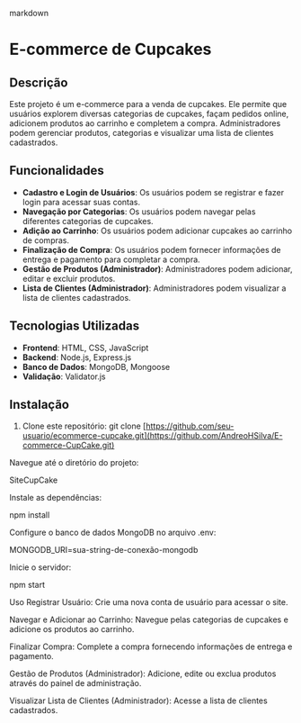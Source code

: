 markdown
# E-commerce de Cupcakes

## Descrição
Este projeto é um e-commerce para a venda de cupcakes. Ele permite que usuários explorem diversas categorias de cupcakes, façam pedidos online, adicionem produtos ao carrinho e completem a compra. Administradores podem gerenciar produtos, categorias e visualizar uma lista de clientes cadastrados.

## Funcionalidades
- **Cadastro e Login de Usuários**: Os usuários podem se registrar e fazer login para acessar suas contas.
- **Navegação por Categorias**: Os usuários podem navegar pelas diferentes categorias de cupcakes.
- **Adição ao Carrinho**: Os usuários podem adicionar cupcakes ao carrinho de compras.
- **Finalização de Compra**: Os usuários podem fornecer informações de entrega e pagamento para completar a compra.
- **Gestão de Produtos (Administrador)**: Administradores podem adicionar, editar e excluir produtos.
- **Lista de Clientes (Administrador)**: Administradores podem visualizar a lista de clientes cadastrados.

## Tecnologias Utilizadas
- **Frontend**: HTML, CSS, JavaScript
- **Backend**: Node.js, Express.js
- **Banco de Dados**: MongoDB, Mongoose
- **Validação**: Validator.js

## Instalação
1. Clone este repositório:
   git clone [https://github.com/seu-usuario/ecommerce-cupcake.git](https://github.com/AndreoHSilva/E-commerce-CupCake.git)
   
Navegue até o diretório do projeto:

   SiteCupCake

Instale as dependências:

  npm install

Configure o banco de dados MongoDB no arquivo .env:

  MONGODB_URI=sua-string-de-conexão-mongodb
  
Inicie o servidor:

npm start

Uso
Registrar Usuário: Crie uma nova conta de usuário para acessar o site.

Navegar e Adicionar ao Carrinho: Navegue pelas categorias de cupcakes e adicione os produtos ao carrinho.

Finalizar Compra: Complete a compra fornecendo informações de entrega e pagamento.

Gestão de Produtos (Administrador): Adicione, edite ou exclua produtos através do painel de administração.

Visualizar Lista de Clientes (Administrador): Acesse a lista de clientes cadastrados.
